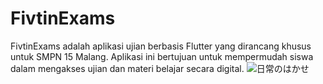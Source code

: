 # FivtinExams
FivtinExams adalah aplikasi ujian berbasis Flutter yang dirancang khusus untuk SMPN 15 Malang. Aplikasi ini bertujuan untuk mempermudah siswa dalam mengakses ujian dan materi belajar secara digital.
![日常のはかせ](https://tenor.com/view/hakase-key-show-nichijou-shinanome-gif-10212055687585930021)